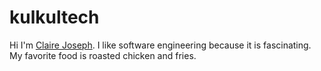 # kulkultech

Hi I'm [Claire Joseph](https://github.com/cjj20). I like software engineering because it is fascinating. My favorite food is roasted chicken and fries.
